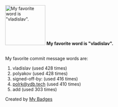 <img src="https://my-badges.github.io/my-badges/favorite-word.png" alt="My favorite word is &quot;vladislav&quot;." title="My favorite word is &quot;vladislav&quot;." width="128">
<strong>My favorite word is &quot;vladislav&quot;.</strong>
<br><br>

My favorite commit message words are:

1. vladislav (used 428 times)
2. polyakov (used 428 times)
3. signed-off-by: (used 416 times)
4. <polrk@ydb.tech> (used 410 times)
5. add (used 303 times)


Created by <a href="https://github.com/my-badges/my-badges">My Badges</a>